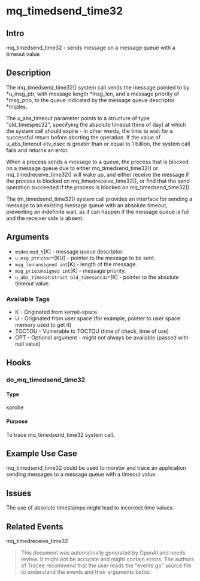 
# mq_timedsend_time32

## Intro
mq_timedsend_time32 - sends message on a message queue with a timeout value

## Description
The mq_timedsend_time32() system call sends the message pointed to by *u_msg_ptr, with message length *msg_len, and a message priority of *msg_prio, to the queue indicated by the message queue descriptor *mqdes.

The u_abs_timeout parameter points to a structure of type "old_timespec32", specifying the absolute timeout (time of day) at which the system call should expire - in other words, the time to wait for a successful return before aborting the operation. If the value of u_abs_timeout->tv_nsec is greater than or equal to 1 billion, the system call fails and returns an error.

When a process sends a message to a queue, the process that is blocked on a message queue due to either mq_timedsend_time32() or mq_timedreceive_time32() will wake up, and either receive the message if the process is blocked on mq_timedreceive_time32(), or find that the send operation succeeded if the process is blocked on mq_timedsend_time32().

The tm_timedsend_time32() system call provides an interface for sending a message to an existing message queue with an absolute timeout, preventing an indefinite wait, as it can happen if the message queue is full and the receiver side is absent.

## Arguments
* `mqdes`:`mqd_t`[K] - message queue descriptor.
* `u_msg_ptr`:`char*`[KU] - pointer to the message to be sent.
* `msg_len`:`unsigned int`[K] - length of the message.
* `msg_prio`:`unsigned int`[K] - message priority.
* `u_abs_timeout`:`struct old_timespec32*`[K] - pointer to the absolute timeout value.

### Available Tags
* K - Originated from kernel-space.
* U - Originated from user space (for example, pointer to user space memory used to get it)
* TOCTOU - Vulnerable to TOCTOU (time of check, time of use)
* OPT - Optional argument - might not always be available (passed with null value)

## Hooks
### do_mq_timedsend_time32
#### Type
kprobe
#### Purpose
To trace mq_timedsend_time32 system call.

## Example Use Case
mq_timedsend_time32 could be used to monitor and trace an application sending messages to a message queue with a timeout value.

## Issues
The use of absolute timestamps might lead to incorrect time values.

## Related Events
mq_timedreceive_time32

> This document was automatically generated by OpenAI and needs review. It might
> not be accurate and might contain errors. The authors of Tracee recommend that
> the user reads the "events.go" source file to understand the events and their
> arguments better.
